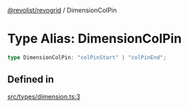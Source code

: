 [@revolist/revogrid](README.md) / DimensionColPin

# Type Alias: DimensionColPin

```ts
type DimensionColPin: "colPinStart" | "colPinEnd";
```

## Defined in

[src/types/dimension.ts:3](https://github.com/revolist/revogrid/blob/3fee8276dedac5f7aa7fa43a0495db32609daeca/src/types/dimension.ts#L3)
